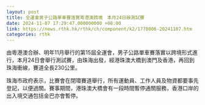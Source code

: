 ```yaml
---
layout: post
title: 全運會男子公路單車賽落實粵港澳跨境　本月24日辦測試賽
date: 2024-11-07 17:29:47.000000000 +08:00
link: https://news.rthk.hk/rthk/ch/component/k2/1778006-20241107.htm
categories: rthk
---
```


由粵港澳合辦、明年11月舉行的第15屆全運會，男子公路單車賽落實以跨境形式進行，本月24日會舉行測試賽，由珠海出發，經港珠澳大橋到澳門及香港，再回到珠海衝線，賽道全長230公里。

珠海市政府表示，比賽會在閉環賽道舉行，所有運動員、工作人員及物資都要事先登記，以便過關。賽事期間，港珠澳大橋會有一段時間暫停通關服務，香港口岸的出入境交通包括金巴亦會暫停。
